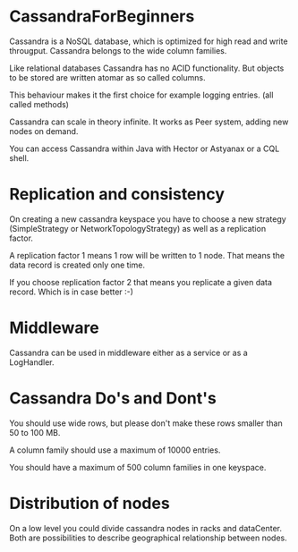 # CassandraForBeginners

Cassandra is a NoSQL database, which is optimized for high read and write througput. Cassandra belongs to the wide column families.

Like relational databases Cassandra has no ACID functionality. But objects to be stored are written atomar as so called columns.

This behaviour makes it the first choice for example logging entries. (all called methods)

Cassandra can scale in theory infinite. It works as Peer system, adding new nodes on demand.

You can access Cassandra within Java with Hector or Astyanax or a CQL shell.

Replication and consistency
===========================

On creating a new cassandra keyspace you have to choose a new strategy (SimpleStrategy or NetworkTopologyStrategy) as well as a replication factor.

A replication factor 1 means 1 row will be written to 1 node. That means the data record is created only one time.

If you choose replication factor 2 that means you replicate a given data record. Which is in case better :-)

Middleware
==========

Cassandra can be used in middleware either as a service or as a LogHandler.

Cassandra Do's and Dont's
=========================

You should use wide rows, but please don't make these rows smaller than 50 to 100 MB.

A column family should use a maximum of 10000 entries.

You should have a maximum of 500 column families in one keyspace.

Distribution of nodes
=====================

On a low level you could divide cassandra nodes in racks and dataCenter. Both are possibilities to describe geographical relationship between nodes.









